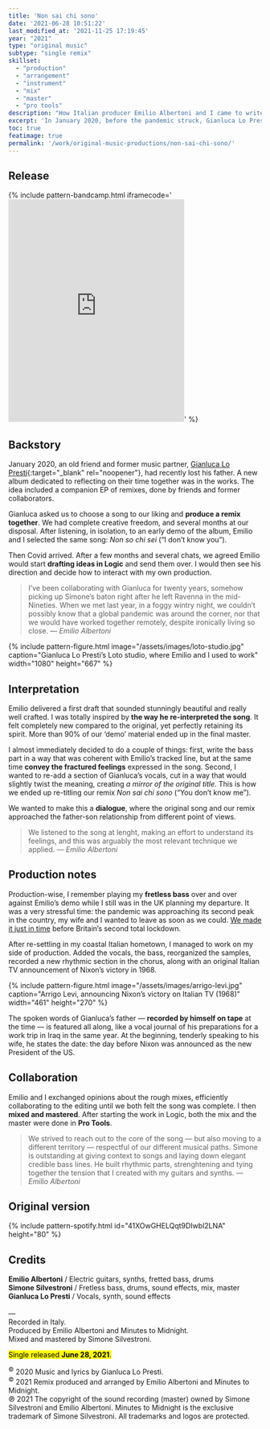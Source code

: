 ```yaml
---
title: 'Non sai chi sono'
date: '2021-06-28 10:51:22'
last_modified_at: '2021-11-25 17:19:45'
year: "2021"
type: "original music"
subtype: "single remix"
skillset: 
  - "production"
  - "arrangement"
  - "instrument"
  - "mix"
  - "master"
  - "pro tools"
description: "How Italian producer Emilio Albertoni and I came to write, produce and release a remix of a song written by our old friend and collaborator Gianluca Lo Presti."
excerpt: 'In January 2020, before the pandemic struck, Gianluca Lo Presti, aka ‘Nevica’, invited Emilio Albertoni and myself to remix a song of his for an upcoming project.'
toc: true
featimage: true
permalink: '/work/original-music-productions/non-sai-chi-sono/'
---
```

## Release

{% include pattern-bandcamp.html iframecode='<iframe style="border: 0; width: 350px; height: 442px;" src="https://bandcamp.com/EmbeddedPlayer/track=2164870187/size=large/bgcol=ffffff/linkcol=333333/tracklist=false/transparent=true/" seamless><a href="https://music.minutestomidnight.co.uk/track/non-sai-chi-sono-remix">Non sai chi sono (remix) by Minutes to Midnight + Emilio Albertoni</a></iframe>' %}

## Backstory

January 2020, an old friend and former music partner, [Gianluca Lo Presti](https://open.spotify.com/artist/0ugkXokPU3KaXX3X9BFes7){:target="_blank" rel="noopener"}, had recently lost his father. A new album dedicated to reflecting on their time together was in the works. The idea included a companion EP of remixes, done by friends and former collaborators.

Gianluca asked us to choose a song to our liking and **produce a remix together**. We had complete creative freedom, and several months at our disposal. After listening, in isolation, to an early demo of the album, Emilio and I selected the same song: _Non so chi sei_ (“I don’t know you”).

Then Covid arrived. After a few months and several chats, we agreed Emilio would start **drafting ideas in Logic** and send them over. I would then see his direction and decide how to interact with my own production.

> I’ve been collaborating with Gianluca for twenty years, somehow picking up Simone’s baton right after he left Ravenna in the mid-Nineties. When we met last year, in a foggy wintry night, we couldn’t possibly know that a global pandemic was around the corner, nor that we would have worked together remotely, despite ironically living so close.
> <cite>&mdash; Emilio Albertoni</cite>

{% include pattern-figure.html image="/assets/images/loto-studio.jpg" caption="Gianluca Lo Presti’s Loto studio, where Emilio and I used to work" width="1080" height="667" %}

## Interpretation

Emilio delivered a first draft that sounded stunningly beautiful and really well crafted. I was totally inspired by **the way he re-interpreted the song**. It felt completely new compared to the original, yet perfectly retaining its spirit. More than 90% of our ‘demo’ material ended up in the final master.

I almost immediately decided to do a couple of things: first, write the bass part in a way that was coherent with Emilio’s tracked line, but at the same time **convey the fractured feelings** expressed in the song. Second, I wanted to re-add a section of Gianluca’s vocals, cut in a way that would slightly twist the meaning, creating _a mirror of the original title_. This is how we ended up re-titling our remix _Non sai chi sono_ (“You don’t know me”).

We wanted to make this a **dialogue**, where the original song and our remix approached the father-son relationship from different point of views.

> We listened to the song at lenght, making an effort to understand its feelings, and this was arguably the most relevant technique we applied.
> <cite>&mdash; Emilio Albertoni</cite>

## Production notes

Production-wise, I remember playing my **fretless bass** over and over against Emilio’s demo while I still was in the UK planning my departure. It was a very stressful time: the pandemic was approaching its second peak in the country, my wife and I wanted to leave as soon as we could. [We made it just in time](/blog/back-to-the-future-leaving-the-uk/) before Britain’s second total lockdown.

After re-settling in my coastal Italian hometown, I managed to work on my side of production. Added the vocals, the bass, reorganized the samples, recorded a new rhythmic section in the chorus, along with an original Italian TV announcement of Nixon’s victory in 1968.

{% include pattern-figure.html image="/assets/images/arrigo-levi.jpg" caption="Arrigo Levi, announcing Nixon’s victory on Italian TV (1968)" width="461" height="270" %}

The spoken words of Gianluca’s father — **recorded by himself on tape** at the time — is featured all along, like a vocal journal of his preparations for a work trip in Iraq in the same year. At the beginning, tenderly speaking to his wife, he states the date: the day before Nixon was announced as the new President of the US.

## Collaboration

Emilio and I exchanged opinions about the rough mixes, efficiently collaborating to the editing until we both felt the song was complete. I then **mixed and mastered**. After starting the work in Logic, both the mix and the master were done in **Pro Tools**.

> We strived to reach out to the core of the song — but also moving to a different territory — respectful of our different musical paths. Simone is outstanding at giving context to songs and laying down elegant credible bass lines. He built rhythmic parts, strenghtening and tying together the tension that I created with my guitars and synths.
> <cite>&mdash; Emilio Albertoni</cite>

## Original version

{% include pattern-spotify.html id="41XOwGHELQqt9DIwbl2LNA" height="80" %}

## Credits

**Emilio Albertoni** / Electric guitars, synths, fretted bass, drums  
**Simone Silvestroni** / Fretless bass, drums, sound effects, mix, master  
**Gianluca Lo Presti** / Vocals, synth, sound effects  
<br>
—  
Recorded in Italy.  
Produced by Emilio Albertoni and Minutes to Midnight.  
Mixed and mastered by Simone Silvestroni.  

<p class="detached"><mark class="m2m-highlight small">Single released <strong>June 28, 2021</strong>.</mark></p>

<p class="detached small">
  <sup>&copy;</sup> 2020 Music and lyrics by Gianluca Lo Presti.<br>
  <sup>&copy;</sup> 2021 Remix produced and arranged by Emilio Albertoni and Minutes to Midnight.<br>
  &copysr; 2021 The copyright of the sound recording (master) owned by Simone Silvestroni and Emilio Albertoni. Minutes to Midnight is the exclusive trademark of Simone Silvestroni. All trademarks and logos are protected.
</p>